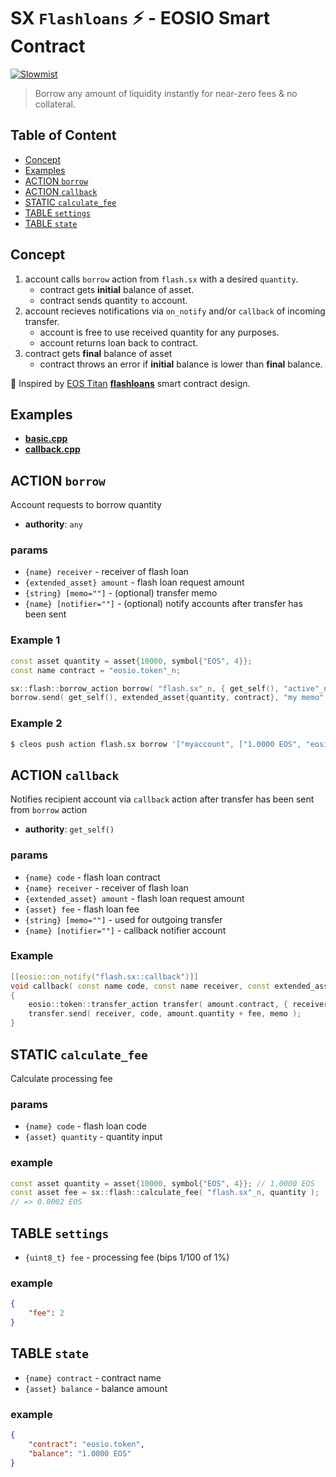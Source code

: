 # SX `Flashloans` ⚡️ - EOSIO Smart Contract

[![Slowmist](https://www.slowmist.com/images/Logo-Security-Audit.png?v=1.1)](https://www.slowmist.com/en/security-audit-certificate.html?id=6150d086bd850b2ef57078becdbd773838c77a3edcb00d75e85dc569c56b536a)

> Borrow any amount of liquidity instantly for near-zero fees & no collateral.

## Table of Content

- [Concept](#concept)
- [Examples](#examples)
- [ACTION `borrow`](#action-borrow)
- [ACTION `callback`](#action-callback)
- [STATIC `calculate_fee`](#static-calculate_fee)
- [TABLE `settings`](#action-settings)
- [TABLE `state`](#action-state)

## Concept

1. account calls `borrow` action from `flash.sx` with a desired `quantity`.
    - contract gets **initial** balance of asset.
    - contract sends quantity `to` account.
2. account recieves notifications via `on_notify` and/or `callback` of incoming transfer.
    - account is free to use received quantity for any purposes.
    - account returns loan back to contract.
3. contract gets **final** balance of asset
    - contract throws an error if **initial** balance is lower than **final** balance.

🙏 Inspired by [EOS Titan](http://eostitan.com) **[flashloans](https://github.com/CryptoMechanics/flashloans)** smart contract design.

## Examples

- [**basic.cpp**](/examples/basic.cpp)
- [**callback.cpp**](/examples/callback.cpp)

## ACTION `borrow`

Account requests to borrow quantity

- **authority**: `any`

### params

- `{name} receiver` - receiver of flash loan
- `{extended_asset} amount` - flash loan request amount
- `{string} [memo=""]` - (optional) transfer memo
- `{name} [notifier=""]` - (optional) notify accounts after transfer has been sent

### Example 1

```c++
const asset quantity = asset{10000, symbol{"EOS", 4}};
const name contract = "eosio.token"_n;

sx::flash::borrow_action borrow( "flash.sx"_n, { get_self(), "active"_n });
borrow.send( get_self(), extended_asset{quantity, contract}, "my memo", "notifyme" );
```

### Example 2

```bash
$ cleos push action flash.sx borrow '["myaccount", ["1.0000 EOS", "eosio.token"], "my memo", "notifyme"]' -p myaccount
```

## ACTION `callback`

Notifies recipient account via `callback` action after transfer has been sent from `borrow` action

- **authority**: `get_self()`

### params

- `{name} code` - flash loan contract
- `{name} receiver` - receiver of flash loan
- `{extended_asset} amount` - flash loan request amount
- `{asset} fee` - flash loan fee
- `{string} [memo=""]` - used for outgoing transfer
- `{name} [notifier=""]` - callback notifier account

### Example

```c++
[[eosio::on_notify("flash.sx::callback")]]
void callback( const name code, const name receiver, const extended_asset amount, const asset fee, const string memo, const name notifier )
{
    eosio::token::transfer_action transfer( amount.contract, { receiver, "active"_n });
    transfer.send( receiver, code, amount.quantity + fee, memo );
}
```

## STATIC `calculate_fee`

Calculate processing fee

### params

- `{name} code` - flash loan code
- `{asset} quantity` - quantity input

### example

```c++
const asset quantity = asset{10000, symbol{"EOS", 4}}; // 1.0000 EOS
const asset fee = sx::flash::calculate_fee( "flash.sx"_n, quantity );
// => 0.0002 EOS
```

## TABLE `settings`

- `{uint8_t} fee` - processing fee (bips 1/100 of 1%)

### example

```json
{
    "fee": 2
}
```

## TABLE `state`

- `{name} contract` - contract name
- `{asset} balance` - balance amount

### example

```json
{
    "contract": "eosio.token",
    "balance": "1.0000 EOS"
}
```
